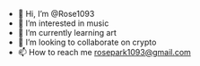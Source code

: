 - 👋 Hi, I’m @Rose1093
- 👀 I’m interested in music
- 🌱 I’m currently learning art
- 💞️ I’m looking to collaborate on crypto
- 📫 How to reach me rosepark1093@gmail.com

<!---
Rose1093/Rose1093 is a ✨ special ✨ repository because its `README.md` (this file) appears on your GitHub profile.
You can click the Preview link to take a look at your changes.
--->
